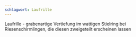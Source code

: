 ```yaml
---
schlagwort: Laufrille
---
```

Laufrille - grabenartige Vertiefung im wattigen Stielring bei Riesenschirmlingen, die diesen zweigeteilt erscheinen lassen 
